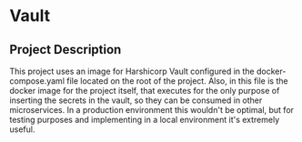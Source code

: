 # Vault



## Project Description

This project uses an image for Harshicorp Vault configured in the docker-compose.yaml file located on the root of the project. Also, in this file is the docker image for the project itself, that executes for the only purpose of inserting the secrets in the vault, so they can be consumed in other microservices. In a production environment this wouldn't be optimal, but for testing purposes and implementing in a local environment it's extremely useful.

